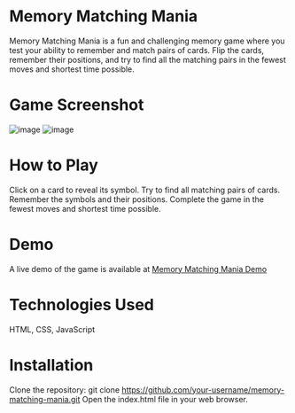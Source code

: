 # Memory Matching Mania
Memory Matching Mania is a fun and challenging memory game where you test your ability to remember and match pairs of cards. Flip the cards, remember their positions, and try to find all the matching pairs in the fewest moves and shortest time possible.

# Game Screenshot
![image](https://github.com/arpiii7474/Memory_Matching_Mania/assets/79414258/681a960e-70b1-4447-b94f-b3f094506966)
![image](https://github.com/arpiii7474/Memory_Matching_Mania/assets/79414258/ba8e1e43-719a-4fb4-8975-872cb82db533)

# How to Play
Click on a card to reveal its symbol.
Try to find all matching pairs of cards.
Remember the symbols and their positions.
Complete the game in the fewest moves and shortest time possible.
# Demo
A live demo of the game is available at [Memory Matching Mania Demo](https://abhishek12071.github.io/memory_match_mania/)

# Technologies Used
HTML,
CSS,
JavaScript
# Installation
Clone the repository: git clone https://github.com/your-username/memory-matching-mania.git
Open the index.html file in your web browser.
